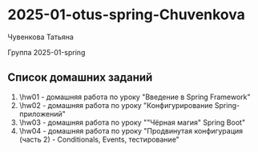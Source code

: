 # 2025-01-otus-spring-Chuvenkova

Чувенкова Татьяна

Группа 2025-01-spring

## Список домашних заданий
1. \hw01 - домашняя работа по уроку "Введение в Spring Framework"
2. \hw02 - домашняя работа по уроку "Конфигурирование Spring-приложений"
3. \hw03 - домашняя работа по уроку ""Чёрная магия" Spring Boot"
4. \hw04 - домашняя работа по уроку "Продвинутая конфигурация (часть 2) - Conditionals, Events, тестирование"
